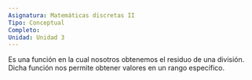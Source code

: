 ```yaml
---
Asignatura: Matemáticas discretas II
Tipo: Conceptual
Completo: 
Unidad: Unidad 3
---
```


Es una función en la cual nosotros obtenemos el residuo de una división. Dicha función nos permite obtener valores en un rango específico. 
